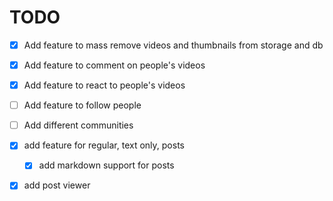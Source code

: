 # TODO

- [x] Add feature to mass remove videos and thumbnails from storage and db

- [x] Add feature to comment on people's videos

- [x] Add feature to react to people's videos

- [ ] Add feature to follow people

- [ ] Add different communities

- [x] add feature for regular, text only, posts
    - [x] add markdown support for posts

- [x] add post viewer